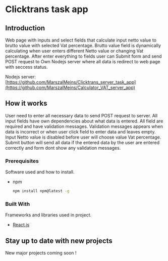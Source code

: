# Clicktrans task app


## Introduction
Web page with inputs and select fields that calculate input netto value to brutto value with selected Vat percentage. Brutto value field is dynamically calculating when user enters different Netto value or changing Vat percentage. After enter everything to fields user can Submit form and send POST request to Own Nodejs server where all data is redirect to web page with seccess status.


Nodejs server: [https://github.com/MarszalMeins/Clicktrans_server_task_app](https://github.com/MarszalMeins/Calculator_VAT_server_app)


## How it works
User need to enter all necessary data to send POST request to server. All input fields have own dependencies about what data is entered. All field are required and have validation messages. Validation messages appears when data is incorrect or when user click field to enter data and leaves empty. Input Netto value is disabled before user will choose value Vat percentage. Submit button will send all data if the entered data by the user are entered correctly and form dont show any validation messages.



### Prerequisites

Software used and how to install.
* npm
  ```sh
  npm install npm@latest -g
  ```

### Built With

Frameworks and libraries used in project.

* [React.js](https://reactjs.org/)



## Stay up to date with new projects
New major projects coming soon !
